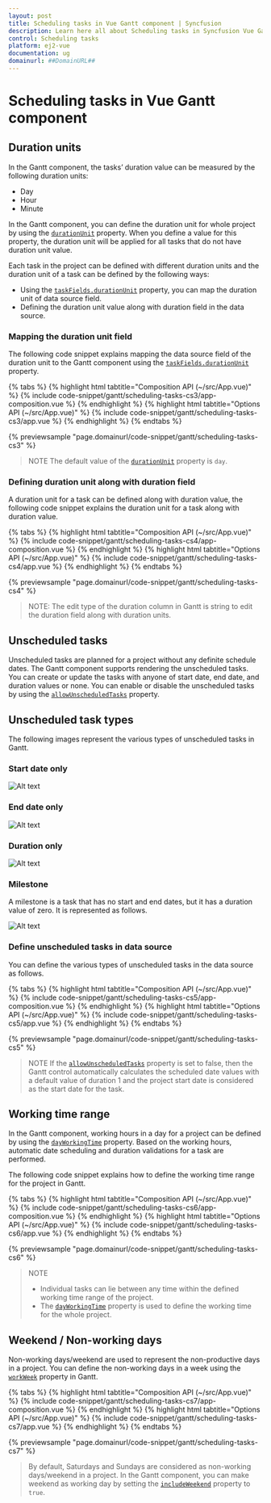```yaml
---
layout: post
title: Scheduling tasks in Vue Gantt component | Syncfusion
description: Learn here all about Scheduling tasks in Syncfusion Vue Gantt component of Syncfusion Essential JS 2 and more.
control: Scheduling tasks 
platform: ej2-vue
documentation: ug
domainurl: ##DomainURL##
---
```


# Scheduling tasks in Vue Gantt component

## Duration units

In the Gantt component, the tasks’ duration value can be measured by the following duration units:

* Day
* Hour
* Minute

In the Gantt component, you can define the duration unit for whole project by using the [`durationUnit`](https://ej2.syncfusion.com/vue/documentation/api/gantt/#durationunit) property. When you define a value for this property, the duration unit will be applied for all tasks that do not have duration unit value.

Each task in the project can be defined with different duration units and the duration unit of a task can be defined by the following ways:
* Using the [`taskFields.durationUnit`](https://ej2.syncfusion.com/vue/documentation/api/gantt/taskFields/#durationunit) property, you can map the duration unit of data source field.
* Defining the duration unit value along with duration field in the data source.

### Mapping the duration unit field

The following code snippet explains mapping the data source field of the duration unit to the Gantt component using the [`taskFields.durationUnit`](https://ej2.syncfusion.com/vue/documentation/api/gantt/taskFields/#durationunit) property.

{% tabs %}
{% highlight html tabtitle="Composition API (~/src/App.vue)" %}
{% include code-snippet/gantt/scheduling-tasks-cs3/app-composition.vue %}
{% endhighlight %}
{% highlight html tabtitle="Options API (~/src/App.vue)" %}
{% include code-snippet/gantt/scheduling-tasks-cs3/app.vue %}
{% endhighlight %}
{% endtabs %}
        
{% previewsample "page.domainurl/code-snippet/gantt/scheduling-tasks-cs3" %}

> NOTE
The default value of the [`durationUnit`](https://ej2.syncfusion.com/vue/documentation/api/gantt/#durationunit) property is `day`.

### Defining duration unit along with duration field

A duration unit for a task can be defined along with duration value, the following code snippet explains the duration unit for a task along with duration value.

{% tabs %}
{% highlight html tabtitle="Composition API (~/src/App.vue)" %}
{% include code-snippet/gantt/scheduling-tasks-cs4/app-composition.vue %}
{% endhighlight %}
{% highlight html tabtitle="Options API (~/src/App.vue)" %}
{% include code-snippet/gantt/scheduling-tasks-cs4/app.vue %}
{% endhighlight %}
{% endtabs %}
        
{% previewsample "page.domainurl/code-snippet/gantt/scheduling-tasks-cs4" %}

>NOTE:
The edit type of the duration column in Gantt is string to edit the duration field along with duration units.

## Unscheduled tasks

Unscheduled tasks are planned for a project without any definite schedule dates. The Gantt component supports rendering the unscheduled tasks. You can create or update the tasks with anyone of start date, end date, and duration values or none. You can enable or disable the unscheduled tasks by using the [`allowUnscheduledTasks`](https://ej2.syncfusion.com/vue/documentation/api/gantt/#allowunscheduledtasks) property.

## Unscheduled task types

The following images represent the various types of unscheduled tasks in Gantt.

### Start date only

![Alt text](images/startDate-only.png)

### End date only

![Alt text](images/endDate-only.png)

### Duration only

![Alt text](images/duration-only.png)

### Milestone

A milestone is a task that has no start and end dates, but it has a duration value of zero. It is represented as follows.

![Alt text](images/milestone.png)

### Define unscheduled tasks in data source

You can define the various types of unscheduled tasks in the data source as follows.

{% tabs %}
{% highlight html tabtitle="Composition API (~/src/App.vue)" %}
{% include code-snippet/gantt/scheduling-tasks-cs5/app-composition.vue %}
{% endhighlight %}
{% highlight html tabtitle="Options API (~/src/App.vue)" %}
{% include code-snippet/gantt/scheduling-tasks-cs5/app.vue %}
{% endhighlight %}
{% endtabs %}
        
{% previewsample "page.domainurl/code-snippet/gantt/scheduling-tasks-cs5" %}

> NOTE
> If the [`allowUnscheduledTasks`](https://ej2.syncfusion.com/vue/documentation/api/gantt/#allowunscheduledtasks) property is set to false, then the Gantt control automatically calculates the scheduled date values with a default value of duration 1 and the project start date is considered as the start date for the task.

## Working time range

In the Gantt component, working hours in a day for a project can be defined by using the [`dayWorkingTime`](https://ej2.syncfusion.com/vue/documentation/api/gantt/#dayworkingtime) property. Based on the working hours, automatic date scheduling and duration validations for a task are performed.

The following code snippet explains how to define the working time range for the project in Gantt.

{% tabs %}
{% highlight html tabtitle="Composition API (~/src/App.vue)" %}
{% include code-snippet/gantt/scheduling-tasks-cs6/app-composition.vue %}
{% endhighlight %}
{% highlight html tabtitle="Options API (~/src/App.vue)" %}
{% include code-snippet/gantt/scheduling-tasks-cs6/app.vue %}
{% endhighlight %}
{% endtabs %}
        
{% previewsample "page.domainurl/code-snippet/gantt/scheduling-tasks-cs6" %}

> NOTE
>* Individual tasks can lie between any time within the defined working time range of the project.
>* The [`dayWorkingTime`](https://ej2.syncfusion.com/vue/documentation/api/gantt/#dayworkingtime) property is used to define the working time for the whole project.

## Weekend / Non-working days

Non-working days/weekend are used to represent the non-productive days in a project. You can define the non-working days in a week using the [`workWeek`](https://ej2.syncfusion.com/vue/documentation/api/gantt/#workweek) property in Gantt.

{% tabs %}
{% highlight html tabtitle="Composition API (~/src/App.vue)" %}
{% include code-snippet/gantt/scheduling-tasks-cs7/app-composition.vue %}
{% endhighlight %}
{% highlight html tabtitle="Options API (~/src/App.vue)" %}
{% include code-snippet/gantt/scheduling-tasks-cs7/app.vue %}
{% endhighlight %}
{% endtabs %}
        
{% previewsample "page.domainurl/code-snippet/gantt/scheduling-tasks-cs7" %}

> By default, Saturdays and Sundays are considered as non-working days/weekend in a project.
> In the Gantt component, you can make weekend as working day by setting the [`includeWeekend`](https://ej2.syncfusion.com/vue/documentation/api/gantt/#includeweekend) property to `true`.